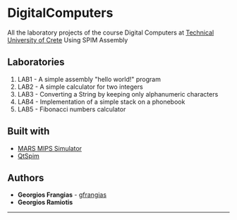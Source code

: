 # DigitalComputers
All the laboratory projects of the course Digital Computers at [Technical University of Crete](https://www.tuc.gr/index.php?id=5397)
Using SPIM Assembly

## Laboratories
1. LAB1 - A simple assembly "hello world!" program 
1. LAB2 - A simple calculator for two integers
1. LAB3 - Converting a String by keeping only alphanumeric characters
1. LAB4 - Implementation of a simple stack on a phonebook
1. LAB5 - Fibonacci numbers calculator

## Built with
* [MARS MIPS Simulator](http://courses.missouristate.edu/kenvollmar/mars/)
* [QtSpim](http://spimsimulator.sourceforge.net/)

## Authors
* **Georgios Frangias** - [gfrangias](https://github.com/gfrangias)
* **Georgios Ramiotis**
***
